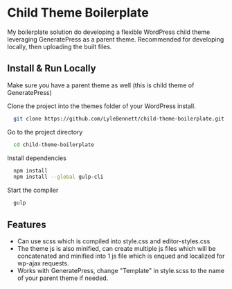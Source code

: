 
# Child Theme Boilerplate

My boilerplate solution do developing a flexible WordPress child theme leveraging GeneratePress as a parent theme. Recommended for developing locally, then uploading the built files.


## Install & Run Locally

Make sure you have a parent theme as well (this is child theme of GeneratePress)

Clone the project into the themes folder of your WordPress install.

```bash
  git clone https://github.com/LyleBennett/child-theme-boilerplate.git
```

Go to the project directory

```bash
  cd child-theme-boilerplate
```

Install dependencies

```bash
  npm install
  npm install --global gulp-cli
```

Start the compiler

```bash
  gulp
```


## Features

- Can use scss which is compiled into style.css and editor-styles.css
- The theme js is also minified, can create multiple js files which will be concatenated and minified into 1 js file which is enqued and localized for wp-ajax requests.
- Works with GeneratePress, change "Template" in style.scss to the name of your parent theme if needed.
